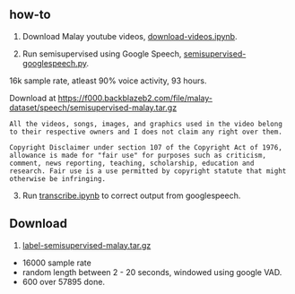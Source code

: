 ## how-to

1. Download Malay youtube videos, [download-videos.ipynb](download-videos.ipynb).

2. Run semisupervised using Google Speech, [semisupervised-googlespeech.py](semisupervised-googlespeech.py).

16k sample rate, atleast 90% voice activity, 93 hours.

Download at https://f000.backblazeb2.com/file/malay-dataset/speech/semisupervised-malay.tar.gz

```
All the videos, songs, images, and graphics used in the video belong to their respective owners and I does not claim any right over them.

Copyright Disclaimer under section 107 of the Copyright Act of 1976, allowance is made for "fair use" for purposes such as criticism, comment, news reporting, teaching, scholarship, education and research. Fair use is a use permitted by copyright statute that might otherwise be infringing.
```

3. Run [transcribe.ipynb](transcribe.ipynb) to correct output from googlespeech.

## Download

1. [label-semisupervised-malay.tar.gz](label-semisupervised-malay.tar.gz)

  - 16000 sample rate
  - random length between 2 - 20 seconds, windowed using google VAD.
  - 600 over 57895 done.